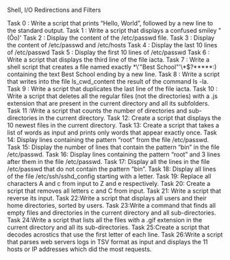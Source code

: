 Shell, I/O Redirections and Filters

Task 0 : Write a script that prints “Hello, World”, followed by a new line to the standard output.
Task 1 : Write a script that displays a confused smiley "(Ôo)'
Task 2 : Display the content of the /etc/passwd file.
Task 3 : Display the content of /etc/passwd and /etc/hosts
Task 4 : Display the last 10 lines of /etc/passwd
Task 5 : Display the first 10 lines of /etc/passwd
Task 6 : Write a script that displays the third line of the file iacta.
Task 7 : Write a shell script that creates a file named exactly \*\\'"Best School"\'\\*$\?\*\*\*\*\*:) containing the text Best School ending by a new line.
Task 8 : Write a script that writes into the file ls_cwd_content the result of the command ls -la.
Task 9 : Write a script that duplicates the last line of the file iacta.
Task 10 : Write a script that deletes all the regular files (not the directories) with a .js extension that are present in the current directory and all its subfolders.
Task 11 :Write a script that counts the number of directories and sub-directories in the current directory.
Task 12: Create a script that displays the 10 newest files in the current directory.
Task 13: Create a script that takes a list of words as input and prints only words that appear exactly once.
Task 14: Display lines containing the pattern “root” from the file /etc/passwd.
Task 15: Display the number of lines that contain the pattern “bin” in the file /etc/passwd.
Task 16: Display lines containing the pattern “root” and 3 lines after them in the file /etc/passwd.
Task 17: Display all the lines in the file /etc/passwd that do not contain the pattern “bin”.
Task 18: Display all lines of the file /etc/ssh/sshd_config starting with a letter.
Task 19: Replace all characters A and c from input to Z and e respectively.
Task 20: Create a script that removes all letters c and C from input.
Task 21: Write a script that reverse its input.
Task 22:Write a script that displays all users and their home directories, sorted by users.
Task 23:Write a command that finds all empty files and directories in the current directory and all sub-directories.
Task 24:Write a script that lists all the files with a .gif extension in the current directory and all its sub-directories.
Task 25:Create a script that decodes acrostics that use the first letter of each line.
Task 26:Write a script that parses web servers logs in TSV format as input and displays the 11 hosts or IP addresses which did the most requests.
